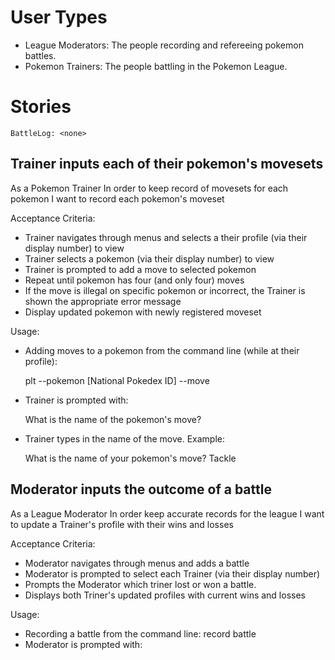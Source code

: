 # User Types

* League Moderators: The people recording and refereeing pokemon battles.
* Pokemon Trainers: The people battling in the Pokemon League.

# Stories

<!-- ## Users are greeted with a welcome screen

As a League Moderator or Pokemon Trainer
In order to access the system
I want to see a welcome screen when the program is run

Acceptance Criteria:
* User types in the command to start the program
* User is prompted with the greeting screen

Usage:
* Accessing the program from the command line:
    plt -->

<!-- ## League Moderator enters Pokemon Trainer's profile

As a League Moderator
In order to keep track of all of the league's contestants
I want to enter a profile of each Pokemon Trainer

Acceptance Criteria:
* Moderator navigates to the 'add a profile' portion of app
* Prompts Moderator for Name of Trainer
* Displays profile for Moderator to confirm information

Usage:
* Adding profile from command line menu:

    1

* Moderator is prompted with:
  What is the trainer's name?
* Moderator types in the Trainer's name. Example:
  What is the trainer's name?
    Ash
* Display confirmation message for profile creation with Trainer ID, Example:
  Ash's profile is ready to be edited! Trainer ID: 123 -->

<!-- ## Trainers access their respective profile

As a Pokemon Trainer
In order to keep track of my progress in the league
I want to access my league profile

Acceptance Criteria:
* Trainer accesses the command line with their TrainerID(TID) to pull up their profile
* Displays Trainer's profile with all statistics

Usage:
* Accessing profile from the command line menu:

    2

* Trainer is prompted with:

    Enter the ID of the Trainer you would like to update.

* Trainer puts in their unique ID they received at registration. Example:

    Enter the ID of the Trainer you would like to update.
    123

* Trainer's profile is displayed. Example:

    TRAINER PROFILE
    Name: Ash
    TID: 123
    Pokemon: <none> -->
    BattleLog: <none>

<!-- ## Trainer inputs Trainer's pokemon from their National Pokedex ID

As a Pokemon Trainer
In order to record each pokemon in my team
I want to record each pokemon's National Pokedex ID under my profile

Acceptance Criteria:
* Trainer navigates to their profile through the command line
* Trainer is prompted to add pokemon to profile
* Trainer types in a National Pokedex ID (integer)
* Repeat until Trainer has six (and only six) pokemon
* If one or more of the National Pokedex IDs are illegal pokemon or incorrect National Pokedex IDs, the Trainer is shown the appropriate error message
* Display updated Trainer profile with newly registered pokemon

Usage:
* Adding pokemon from the command line (while at their profile):

    1

* Trainer is prompted with:
  What is the ID of the pokemon you would like to add (National Pokedex ID)?
* Trainer types in the integer representing their pokemon. Example:
  What is the ID of the pokemon you would like to add (National Pokedex ID)?
    26 <-- Pikachu
* Trainer is sent back to their profile menu -->

<!-- ## Trainer selects one of their pokemon to view it's statistics

As A Pokemon Trainer
In order to add moves and see statistics about my pokemon
I want to view each pokemon's statistics

Acceptance Criteria:
* Trainer navigates to profile and selects to view a Pokemon
* Trainer selects a pokemon (via their display number) to view
* Displays Pokemon and statistics

Usage:
* Selecting a pokemon from Trainer profile:

    2

* Trainer is prompted with:

    What is the display number of the pokemon you wish to view?

* Trainer types in the Pokemon's display number. Example:

    What is the display number of the pokemon you wish to view?
      1 <-- Pikachu -->

## Trainer inputs each of their pokemon's movesets

As a Pokemon Trainer
In order to keep record of movesets for each pokemon
I want to record each pokemon's moveset

Acceptance Criteria:
* Trainer navigates through menus and selects a their profile (via their display number) to view
* Trainer selects a pokemon (via their display number) to view
* Trainer is prompted to add a move to selected pokemon
* Repeat until pokemon has four (and only four) moves
* If the move is illegal on specific pokemon or incorrect, the Trainer is shown the appropriate error message
* Display updated pokemon with newly registered moveset

Usage:
* Adding moves to a pokemon from the command line (while at their profile):

    plt --pokemon [National Pokedex ID] --move

* Trainer is prompted with:

    What is the name of the pokemon's move?

* Trainer types in the name of the move. Example:

    What is the name of your pokemon's move?
      Tackle

## Moderator inputs the outcome of a battle

As a League Moderator
In order keep accurate records for the league
I want to update a Trainer's profile with their wins and losses

Acceptance Criteria:
* Moderator navigates through menus and adds a battle
* Moderator is prompted to select each Trainer (via their display number)
* Prompts the Moderator which triner lost or won a battle.
* Displays both Triner's updated profiles with current wins and losses

Usage:
* Recording a battle from the command line:
  record battle
* Moderator is prompted with:
